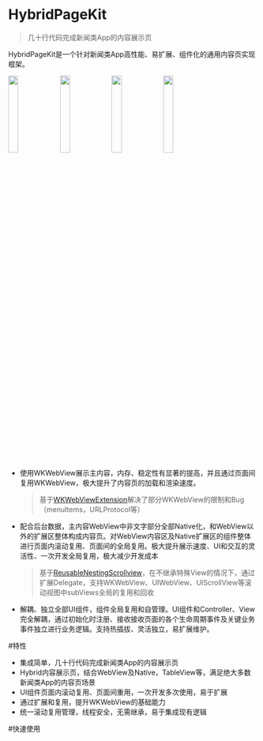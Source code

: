 # HybridPageKit

>几十行代码完成新闻类App的内容展示页

HybridPageKit是一个针对新闻类App高性能、易扩展、组件化的通用内容页实现框架。


<div>
<img src="./HybridPageKit/gifs/Hybrid.gif" width="20%">
<img src="./HybridPageKit/gifs/Short.gif" width="20%">
<img src="./HybridPageKit/gifs/Banner.gif" width="20%">
<img src="./HybridPageKit/gifs/Folded.gif" width="20%">
</div>

*	使用WKWebView展示主内容，内存、稳定性有显著的提高，并且通过页面间复用WKWebView，极大提升了内容页的加载和渲染速度。
	
	>基于[WKWebViewExtension](https://github.com/dequan1331/WKWebViewExtension)解决了部分WKWebView的限制和Bug（menuItems，URLProtocol等）

*	配合后台数据，主内容WebView中非文字部分全部Native化，和WebView以外的扩展区整体构成内容页。对WebView内容区及Native扩展区的组件整体进行页面内滚动复用、页面间的全局复用。极大提升展示速度、UI和交互的灵活性、一次开发全局复用，极大减少开发成本
	>基于[ReusableNestingScrollview](https://github.com/dequan1331/ReusableNestingScrollview)，在不继承特殊View的情况下，通过扩展Delegate，支持WKWebView、UIWebView、UIScrollView等滚动视图中subViews全局的复用和回收

* 	解耦、独立全部UI组件，组件全局复用和自管理。UI组件和Controller、View完全解耦，通过初始化时注册、接收接收页面的各个生命周期事件及关键业务事件独立进行业务逻辑。支持热插拔、灵活独立，易扩展维护。


#特性

*	集成简单，几十行代码完成新闻类App的内容展示页
*	Hybrid内容展示页，结合WebView及Native，TableView等，满足绝大多数新闻类App的内容页场景
* 	UI组件页面内滚动复用、页面间重用，一次开发多次使用，易于扩展
*  通过扩展和复用，提升WKWebView的基础能力
*  统一滚动复用管理，线程安全，无需继承，易于集成现有逻辑

#快速使用
